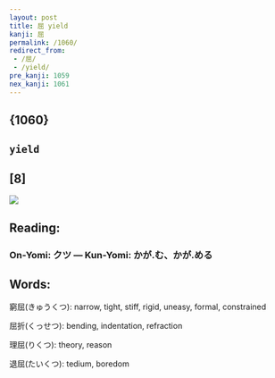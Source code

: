 ```yaml
---
layout: post
title: 屈 yield
kanji: 屈
permalink: /1060/
redirect_from:
 - /屈/
 - /yield/
pre_kanji: 1059
nex_kanji: 1061
---
```


## {1060}

## `yield`

## [8]

<div class="stroke"><img src="E5B188.png" /></div>

## Reading:

### On-Yomi: クツ &mdash; Kun-Yomi: かが.む、かが.める

## Words:

窮屈(きゅうくつ): narrow, tight, stiff, rigid, uneasy, formal, constrained

屈折(くっせつ): bending, indentation, refraction

理屈(りくつ): theory, reason

退屈(たいくつ): tedium, boredom
